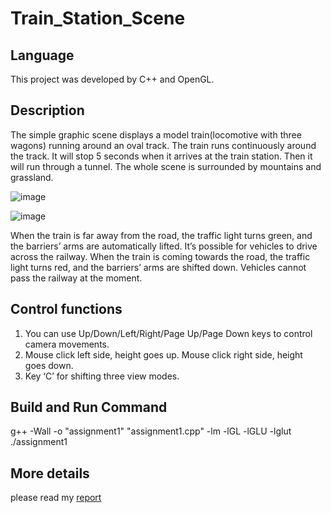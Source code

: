 # Train_Station_Scene
## Language 
This project was developed by C++ and OpenGL.

## Description
The simple graphic scene displays a model train(locomotive with three wagons) running around an oval track. The train runs continuously around the track. It will stop 5 seconds when it arrives at the train station. Then it will run through a tunnel. The whole scene is surrounded by mountains and grassland.  

![image](https://user-images.githubusercontent.com/79575944/162555012-393d6c2b-cdb4-4bfb-ac79-53c1b344efe0.png)

![image](https://user-images.githubusercontent.com/79575944/162555023-e0c36db9-821e-46f0-bfec-3b44c1a6ab4d.png)

When the train is far away from the road, the traffic light turns green, and the barriers’ arms are automatically lifted. It’s possible for vehicles to drive across the railway. 
When the train is coming towards the road, the traffic light turns red, and the barriers’ arms are shifted down. Vehicles cannot pass the railway at the moment.


## Control functions 

1. You can use Up/Down/Left/Right/Page Up/Page Down keys to control camera movements.  
2. Mouse click left side, height goes up. Mouse click right side, height goes down. 
3. Key ‘C’ for shifting three view modes.  


## Build and Run Command

g++ -Wall -o "assignment1" "assignment1.cpp" -lm -lGL -lGLU -lglut 
./assignment1 

## More details
please read my [report](https://github.com/ruizhang32/Train_Station_Scene/blob/main/COSC363%20Assignment1%20Report.pdf)
